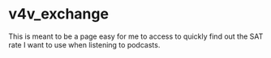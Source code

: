 # v4v_exchange

This is meant to be a page easy for me to access to quickly find out the SAT rate I want to use when listening to podcasts.

